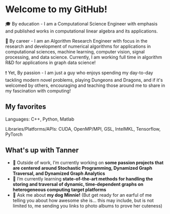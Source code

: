 # Welcome to my GitHub!

<!--
**TannerW/TannerW** is a ✨ _special_ ✨ repository because its `README.md` (this file) appears on your GitHub profile.

Here are some ideas to get you started:

- 🔭 I’m currently working on ...
- 🌱 I’m currently learning ...
- 👯 I’m looking to collaborate on ...
- 🤔 I’m looking for help with ...
- 💬 Ask me about ...
- 📫 How to reach me: ...
- 😄 Pronouns: ...
- ⚡ Fun fact: ...
-->

:mortar_board: By education - I am a Computational Science Engineer with emphasis and published works in computational linear algebra and its applications.

:office: By career - I am an Algorithm Research Engineer with focus in the research and development of numerical algorithms for applications in computational sciences, machine learning, computer vision, signal processing, and data science. Currently, I am working full time in algorithm R&D for applications in graph data science!

:exclamation: Yet, By passion - I am just a guy who enjoys spending my day-to-day tackling modern novel problems, playing Dungeons and Dragons, and if it's welcomed by others, encouraging and teaching those around me to share in my fascination with computing!

## My favorites
Languages: 
C++, Python, Matlab

Libraries/Platforms/APIs: 
CUDA, OpenMP/MPI, GSL, IntelMKL, Tensorflow, PyTorch

## What's up with Tanner

- 🔭 Outside of work, I’m currently working on **some passion projects that are centered around Stochastic Programming, Dynamized Graph Traversal, and Dynamized Graph Analytics** 
- 🌱 I’m currently learning **state-of-the-art methods for handling the storing and traversal of dynamic, time-dependent graphs on heterogeneous computing target platforms**
- 💬 Ask me about **my dog Minnie!** (But get ready for an earful of me telling you about how awesome she is... this may include, but is not limited to, me sending you links to photo albums to prove her cuteness)
